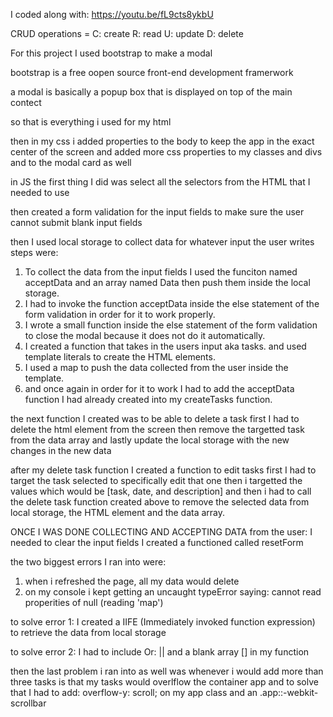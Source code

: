I coded along with: https://youtu.be/fL9cts8ykbU

CRUD operations =
C: create
R: read
U: update
D: delete

For this project I used bootstrap to make a modal

bootstrap is a free oopen source front-end development framerwork

a modal is basically a popup box that is displayed on top of the main contect

so that is everything i used for my html

then in my css
i added properties to the body to keep the app in the exact center of the screen
and added more css properties to my classes and divs and to the modal card as well

in JS the first thing I did was select all the selectors from the HTML that I needed to use

then created a form validation for the input fields to make sure the user cannot submit blank input fields

then I used local storage to collect data for whatever input the user writes steps were:

1. To collect the data from the input fields I used the funciton named acceptData and an array named Data then push them inside the local storage.
2. I had to invoke the function acceptData inside the else statement of the form validation in order for it to work properly.
3. I wrote a small function inside the else statement of the form validation to close the modal because it does not do it automatically.
4. I created a function that takes in the users input aka tasks. and used template literals to create the HTML elements.
5. I used a map to push the data collected from the user inside the template.
6. and once again in order for it to work I had to add the acceptData function I had already created into my createTasks function.

the next function I created was to be able to delete a task
first I had to delete the html element from the screen
then remove the targetted task from the data array
and lastly update the local storage with the new changes in the new data

after my delete task function I created a function to edit tasks
first I had to target the task selected to specifically edit that one
then i targetted the values which would be [task, date, and description]
and then i had to call the delete task function created above to remove the selected data from local storage, the HTML element and the data array.

ONCE I WAS DONE COLLECTING AND ACCEPTING DATA from the user: I needed to clear the input fields
I created a functioned called resetForm

the two biggest errors I ran into were:

1.  when i refreshed the page, all my data would delete
2.  on my console i kept getting an uncaught typeError saying: cannot read properities of null (reading 'map')

to solve error 1: I created a IIFE (Immediately invoked function expression) to retrieve the data from local storage

to solve error 2: I had to include Or: || and a blank array [] in my function

then the last problem i ran into as well was whenever i would add more than three tasks
is that my tasks would overlflow the container app and to solve that I had to add: overflow-y: scroll; on my app class and an .app::-webkit-scrollbar
